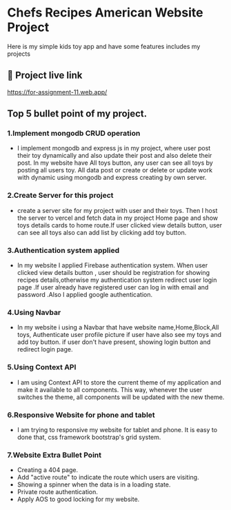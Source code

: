 # Chefs Recipes American Website Project
Here is my simple kids toy app and have some features includes my projects

## 🔗 Project live link
https://for-assignment-11.web.app/

## Top 5 bullet point of my project.
### 1.Implement mongodb CRUD operation
- I implement mongodb and express js in my project, where user post their toy dynamically and also update their post and also delete their post. In my website have All toys button, any user can see all toys by posting all users toy. All data post or create or delete or update work with dynamic using mongodb and express creating by own server.

### 2.Create Server for this project
- create a server site for my project with user and their toys. Then I host the server to vercel and fetch data in my project Home page  and show toys details cards to home route.If user clicked view details button, user can see all toys also can add  list by clicking add toy button.

### 3.Authentication system applied 
- In my website I applied Firebase authentication system. When user clicked view details button , user should be registration for showing recipes details,otherwise my authentication system redirect user login page .If user already have registered user can log in with email and password .Also I applied google authentication.

### 4.Using Navbar 
- In my website i using a Navbar that have website name,Home,Block,All toys, Authenticate user profile picture if user have also see my toys and add toy button. if user don't have present, showing login button and redirect login page.

### 5.Using Context API
- I am using Context API to store the current theme of my application and make it available to all components. This way, whenever the user switches the theme, all components will be updated with the new theme.

### 6.Responsive Website for phone and tablet
- I am trying to responsive my website for tablet and phone. It is easy to done that, css framework bootstrap's grid system.

### 7.Website Extra Bullet Point
- Creating a 404 page.
- Add "active route" to indicate the route which users are visiting.
- Showing a spinner when the data is in a loading state.
- Private route authentication.
- Apply AOS to good locking for my website.